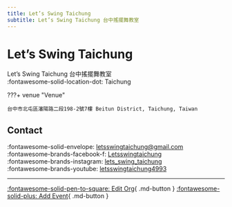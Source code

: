 ```yaml
---
title: Let’s Swing Taichung
subtitle: Let’s Swing Taichung 台中搖擺舞教室
---
```


# Let’s Swing Taichung

Let’s Swing Taichung 台中搖擺舞教室  
:fontawesome-solid-location-dot: Taichung  


???+ venue "Venue"

    台中市北屯區瀋陽路二段198-2號7樓 Beitun District, Taichung, Taiwan  

## Contact

:fontawesome-solid-envelope: <letsswingtaichung@gmail.com>  
:fontawesome-brands-facebook-f: [Letsswingtaichung](https://www.facebook.com/Letsswingtaichung)  
:fontawesome-brands-instagram: [lets_swing_taichung](http://instagram.com/lets_swing_taichung)  
:fontawesome-brands-youtube: [letsswingtaichung4993](https://youtube.com/letsswingtaichung4993)  

---

[:fontawesome-solid-pen-to-square: Edit Org](https://github.com/swingdance/orgs/issues/new?assignees=&labels=update+org&projects=&template=03-update_entity.yml&title=Update%20Org%3A%20zh_TW%20%E2%80%A2%20Let%E2%80%99s%20Swing%20Taichung&region=zh_TW&id=lets-swing-taichung&name=Let%E2%80%99s%20Swing%20Taichung){ .md-button } [:fontawesome-solid-plus: Add Event](https://github.com/swingdance/events/issues/new?assignees=&labels=add+event&projects=&template=02-add_entity.yml&title=Add%20Event%3A%20zh_TW%20%E2%80%A2%20%3CName%3E&region=zh_TW&province=Taichung&city=Taichung&org_id=lets-swing-taichung){ .md-button }

